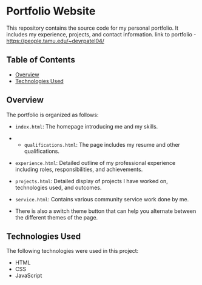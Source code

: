 # Portfolio Website

This repository contains the source code for my personal portfolio. It includes my experience, projects, and contact information.
link to portfolio - https://people.tamu.edu/~devrpatel04/

## Table of Contents

- [Overview](#overview)
- [Technologies Used](#technologies-used)


## Overview

The portfolio is organized as follows:

- `index.html`: The homepage introducing me and my skills.
- - `qualifications.html`: The page includes my resume and other qualifications.
- `experience.html`: Detailed outline of my professional experience including roles, responsibilities, and achievements.
- `projects.html`: Detailed display of projects I have worked on, technologies used, and outcomes.
- `service.html`: Contains various community service work done by me.

- There is also a switch theme button that can help you alternate between the different themes of the page.

## Technologies Used

The following technologies were used in this project:

- HTML
- CSS
- JavaScript

